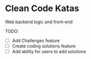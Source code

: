 # Clean Code Katas
Web backend logic and front-end

TODO: 
- [ ] Add Challenges feature
- [ ] Create coding solutions feature
- [ ] Add ability for users to add solutions